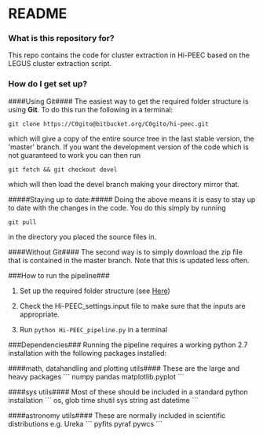 # README #


### What is this repository for? ###
This repo contains the code for cluster extraction in Hi-PEEC based on the LEGUS cluster extraction script.

### How do I get set up? ###

####Using Git####
The easiest way to get the required folder structure is using __Git__. To do this run the following in a terminal:

```
git clone https://C0gito@bitbucket.org/C0gito/hi-peec.git
```

which will give a copy of the entire source tree in the last stable version, the 'master'  branch. If you want the 
development version of the code which is not guaranteed to work you can then run 

```
git fetch && git checkout devel
```
which will then load the devel branch making your directory mirror that. 

#####Staying up to date:#####
Doing the above means it is easy to stay up to date with the changes in the code. You do this simply by running 
```
git pull
```
in the directory you placed the source files in.

####Without Git####
The second way is to simply download the zip file that is contained in the master branch. Note that this is updated less
often.


###How to run the pipeline###
1. Set up the required folder structure (see [Here](https://bitbucket.org/C0gito/hi-peec/wiki/projectstructure))

3. Check the Hi-PEEC_settings.input file to make sure that the inputs are appropriate.

2. Run ```python Hi-PEEC_pipeline.py``` in a terminal

###Dependencies###
Running the pipeline requires a working python 2.7 installation with the following packages installed:

####math, datahandling and plotting utils####
These are the large and heavy packages 
´´´
    numpy
    pandas
    matplotlib.pyplot
´´´

####sys utils####
Most of these should be included in a standard python installation 
´´´
    os, glob
    time
    shutil
    sys
    string
    ast
    datetime
´´´

####astronomy utils####
These are normally included in scientific distributions e.g. Ureka
´´´
    pyfits
    pyraf
    pywcs
´´´